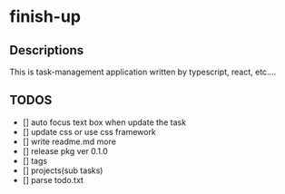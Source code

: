# finish-up

## Descriptions

This is task-management application written by typescript, react, etc....

## TODOS

- [] auto focus text box when update the task
- [] update css or use css framework
- [] write readme.md more
- [] release pkg ver 0.1.0
- [] tags
- [] projects(sub tasks)
- [] parse todo.txt
